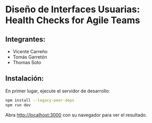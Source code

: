 # Diseño de Interfaces Usuarias: Health Checks for Agile Teams

## Integrantes:
- Vicente Carreño
- Tomás Garretón
- Thomas Soto

## Instalación:

En primer lugar, ejecute el servidor de desarrollo:

```bash
npm install --legacy-peer-deps
npm run dev
```

Abra [http://localhost:3000](http://localhost:3000/) con su navegador para ver el resultado.
